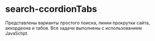 # search-ccordionTabs
Представлены варианты простого поиска, линии прокрутки сайта, аккордеона и табов. Все задачи выполнены с использованием JavaSctipt.

